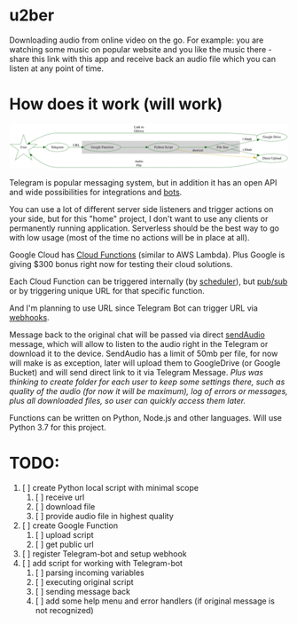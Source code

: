 # u2ber
Downloading audio from online video on the go. For example: you are watching some music on popular website and you like the music there - share this link with this app and receive back an audio file which you can listen at any point of time. 

# How does it work (will work)

![Diagram](diagram.svg)

Telegram is popular messaging system, but in addition it has an open API and wide possibilities for integrations and [bots](https://core.telegram.org/bots).

You can use a lot of different server side listeners and trigger actions on your side, but for this "home" project, I don't want to use any clients or permanently running application. Serverless should be the best way to go with low usage (most of the time no actions will be in place at all).

Google Cloud has [Cloud Functions](https://cloud.google.com/functions) (similar to AWS Lambda). Plus Google is giving $300 bonus right now for testing their cloud solutions.

Each Cloud Function can be triggered internally (by [scheduler](https://cloud.google.com/scheduler)), but [pub/sub](https://cloud.google.com/pubsub/docs) or by triggering unique URL for that specific function.

And I'm planning to use URL since Telegram Bot can trigger URL via [webhooks](https://core.telegram.org/bots/api#setwebhook).

Message back to the original chat will be passed via direct [sendAudio](https://core.telegram.org/bots/api#sendaudio) message, which will allow to listen to the audio right in the Telegram or download it to the device. SendAudio has a limit of 50mb per file, for now will make is as exception, later will upload them to GoogleDrive (or Google Bucket) and will send direct link to it via Telegram Message. _Plus was thinking to create folder for each user to keep some settings there, such as quality of the audio (for now it will be maximum), log of errors or messages, plus all downloaded files, so user can quickly access them later._ 

Functions can be written on Python, Node.js and other languages. Will use Python 3.7 for this project.

# TODO:
1. [ ] create Python local script with minimal scope
    1. [ ] receive url
    1. [ ] download file
    1. [ ] provide audio file in highest quality 
1. [ ] create Google Function
    1. [ ] upload script
    1. [ ] get public url
1. [ ] register Telegram-bot and setup webhook
1. [ ] add script for working with Telegram-bot
    1. [ ] parsing incoming variables
    1. [ ] executing original script
    1. [ ] sending message back
    1. [ ] add some help menu and error handlers (if original message is not recognized) 


